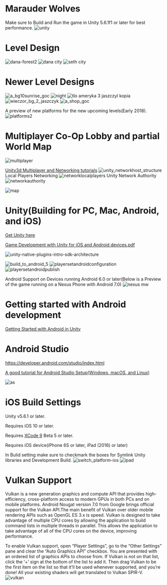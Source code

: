 # Marauder Wolves
 Make sure to Build and Run the game in Unity 5.6.1f1 or later for best performance.
![unity](https://user-images.githubusercontent.com/18353476/29190917-b09be474-7dd0-11e7-9ada-b68d15f26d54.gif)
# Level Design
![dana-forest2](https://user-images.githubusercontent.com/18353476/27512611-82516322-58fb-11e7-8195-0fb2935f6996.PNG)
![dana city](https://user-images.githubusercontent.com/18353476/27512592-8ba5b758-58fa-11e7-9aeb-d98075e1fc21.PNG)
![seth city](https://user-images.githubusercontent.com/18353476/28496612-815bb5f0-6f24-11e7-9e83-32aeaf9720fa.PNG)

# Newer Level Designs
![a_bg10sunrise_goc](https://user-images.githubusercontent.com/18353476/30455870-65687ad4-9956-11e7-9058-3e29915262b1.png)
![night](https://user-images.githubusercontent.com/18353476/30456024-d7f20322-9956-11e7-90c5-d570b55805ff.png)
![tlo ameryka 3 jaszczyl kopia](https://user-images.githubusercontent.com/18353476/30615398-af7bb834-9d43-11e7-85dc-05d1e5a571e4.jpg)
![wieczor_bg_2_jaszczyk](https://user-images.githubusercontent.com/18353476/30615400-b2128884-9d43-11e7-9c4b-72bb596fcde2.jpg)
![a_shop_goc](https://user-images.githubusercontent.com/18353476/30455871-656ab358-9956-11e7-9601-aa6d6a4d9d36.png)

A preview of new platforms for the new upcoming levels(Early 2018).
![platforms2](https://user-images.githubusercontent.com/18353476/31203280-399dad0a-a91b-11e7-8079-49ab959fa3b1.png)

# Multiplayer Co-Op Lobby and partial World Map
![multiplayer](https://user-images.githubusercontent.com/18353476/28496614-858c67aa-6f24-11e7-8506-ad4fd8c3642d.PNG)

[Unity3d Multiplayer and Networking tutorials](https://unity3d.com/learn/tutorials/topics/multiplayer-networking)
![unity_networkhost_structure](https://user-images.githubusercontent.com/18353476/31208564-bb2d7a84-a93a-11e7-809b-8b46dd9f5543.png)
Local Players Networking
![networklocalplayers](https://user-images.githubusercontent.com/18353476/31208562-b9d588ac-a93a-11e7-83c7-952df3679df5.png)
Unity Network Authority
![networkauthority](https://user-images.githubusercontent.com/18353476/31208563-b9d9e74e-a93a-11e7-92a2-cf29528092f4.png)

![map](https://user-images.githubusercontent.com/18353476/28496613-83bbe4fa-6f24-11e7-9659-4a61ccdaaeeb.PNG)

# Unity(Building for PC, Mac, Android, and iOS)

[Get Unity here](https://unity3d.com/)

[Game Development with Unity for iOS and Android devices.pdf](https://github.com/Mikerr1111/Marauder-Wolves/files/1216274/Game.Development.with.Unity.for.iOS.and.Android.devices.pdf)

![unity-native-plugins-intro-sdk-architecture](https://user-images.githubusercontent.com/18353476/29191030-200f304a-7dd1-11e7-99c0-96915e796721.png)

![build_to_android_5](https://user-images.githubusercontent.com/18353476/27527819-55779986-5a02-11e7-96cc-bfaeb3a1b5f6.png)
![playersetandroidconfiguration](https://user-images.githubusercontent.com/18353476/28398802-b888561e-6cbd-11e7-9bd4-9d77f33e424e.png)
![playersetandroidpublish](https://user-images.githubusercontent.com/18353476/28398805-ba6209d0-6cbd-11e7-87e4-c1ce57973303.png)

Android Support on Devices running Android 6.0 or later(Below is a Preview of the game running on a Nexus Phone with Android 7.0)
![nexus mw](https://user-images.githubusercontent.com/18353476/30528052-06a392d2-9be4-11e7-8118-7d3a8affc982.png)

# Getting started with Android development

[Getting Started with Android in Unity](https://docs.unity3d.com/Manual/android-GettingStarted.html)

# Android Studio
https://developer.android.com/studio/index.html

[A good tutorial for Android Studio Setup(Windows, macOS, and Linux)](https://www.tutorialspoint.com/android/android_studio.htm)

![as](https://user-images.githubusercontent.com/18353476/28494127-6da78c40-6eda-11e7-8fa0-d77a5294b193.png)

# iOS Build Settings
Unity v5.6.1 or later.

Requires iOS 10 or later.

Requires [XCode 9](https://developer.apple.com/xcode/) Beta 5 or later. 

Requires iOS device(iPhone 6S or later, iPad (2016) or later)

In Bulid setting make sure to checkmark the boxes for Symlink Unity libraries and Development Build.
![switch_platform-ios](https://user-images.githubusercontent.com/18353476/29189508-afd6ff06-7dcb-11e7-84e3-0b45e50e36ca.png)
![ipad](https://user-images.githubusercontent.com/18353476/30475662-7a20486a-99bc-11e7-99bd-d29f436cc1c0.jpg)

# Vulkan Support 
Vulkan is a new generation graphics and compute API that provides high-efficiency, cross-platform access to modern GPUs in both PCs and on mobile platforms. Android Nougat version 7.0 from Google brings official support for the Vulkan API.The main benefit of Vulkan over older mobile rendering APIs such as OpenGL ES 3.x is speed. Vulkan is designed to take advantage of multiple CPU cores by allowing the application to build command lists in multiple threads in parallel. This allows the application to take advantage of all of the CPU cores on the device, improving performance.

To enable Vulkan support, open “Player Settings”, go to the “Other Settings” pane and clear the “Auto Graphics API” checkbox. You are presented with an ordered list of graphics APIs to choose from. If Vulkan is not on that list, click the ‘+’ sign at the bottom of the list to add it. Then drag Vulkan to be the first item on the list so that it’ll be used whenever supported, and you’re done! All your existing shaders will get translated to Vulkan SPIR-V.
![vulkan](https://user-images.githubusercontent.com/18353476/28993201-7543d586-7965-11e7-8e9c-f93b7079e2bf.PNG)
